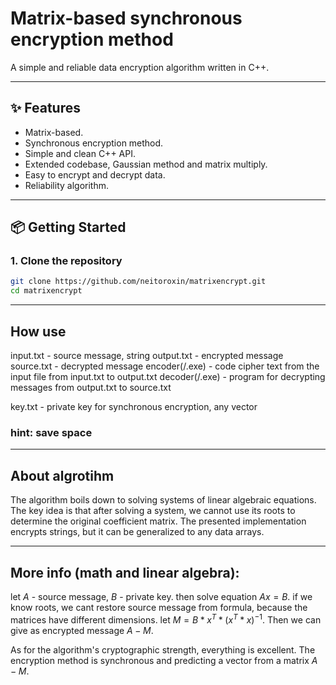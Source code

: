# Matrix-based synchronous encryption method

A simple and reliable data encryption algorithm written in C++.

---

## ✨ Features

- Matrix-based.
- Synchronous encryption method.
- Simple and clean C++ API.
- Extended codebase, Gaussian method and matrix multiply.
- Easy to encrypt and decrypt data.
- Reliability algorithm.

---

## 📦 Getting Started

### 1. Clone the repository
```bash
git clone https://github.com/neitoroxin/matrixencrypt.git
cd matrixencrypt
```

---

## How use
input.txt - source message, string
output.txt - encrypted message
source.txt - decrypted message
encoder(/.exe) - code cipher text from the input file from input.txt to output.txt
decoder(/.exe) - program for decrypting messages from output.txt to source.txt

key.txt - private key for synchronous encryption, any vector
### hint: save space

---

## About algrotihm
The algorithm boils down to solving systems of linear algebraic equations. The key idea is that after solving a system, we cannot use its roots to determine the original coefficient matrix.
The presented implementation encrypts strings, but it can be generalized to any data arrays.

---

## More info (math and linear algebra):
let $A$ - source message, $B$ - private key. then solve equation $Ax = B$.
if we know roots, we cant restore source message from formula, because the matrices have different dimensions.
let $M = B * x^T * (x^T * x)^{-1}$. Then we can give as encrypted message $A - M$.

As for the algorithm's cryptographic strength, everything is excellent. The encryption method is synchronous and predicting a vector from a matrix $A - M$.


